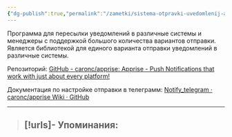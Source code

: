 ```yaml
---
{"dg-publish":true,"permalink":"/zametki/sistema-otpravki-uvedomlenij-apprise/","created":"2024-08-25 22:28"}
---
```


Программа для пересылки уведомлений в различные системы и менеджеры с поддержкой большого количества вариантов отправки. Является библиотекой для единого варианта отправки уведомлений в различные системы.

Репозиторий: [GitHub - caronc/apprise: Apprise - Push Notifications that work with just about every platform!](https://github.com/caronc/apprise)

Документация по настройке отправки в телеграмм: [Notify\_telegram · caronc/apprise Wiki · GitHub](https://github.com/caronc/apprise/wiki/Notify_telegram)

---
> [!urls]- Упоминания:
> - 